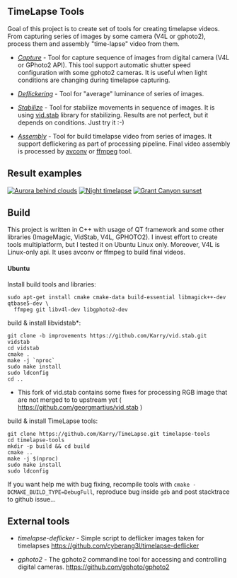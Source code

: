 
## TimeLapse Tools

Goal of this project is to create set of tools for creating timelapse videos.
From capturing series of images by some camera (V4L or gphoto2), 
process them and assembly "time-lapse" video from them.

 - *[Capture](https://github.com/Karry/TimeLapse/wiki/Capture)* - 
    Tool for capture sequence of images from digital camera (V4L or GPhoto2 API).
    This tool support automatic shutter speed configuration with some gphoto2 cameras.
    It is useful when light conditions are changing during timelapse capturing.

 - *[Deflickering](https://github.com/Karry/TimeLapse/wiki/Deflickering)* - 
    Tool for "average" luminance of series of images.

 - *[Stabilize](https://github.com/Karry/TimeLapse/wiki/Stabilize)* - 
    Tool for stabilize movements in sequence of images.
    It is using [vid.stab](https://github.com/georgmartius/vid.stab) library for stabilizing. 
    Results are not perfect, but it depends on conditions. Just try it :-)

 - *[Assembly](https://github.com/Karry/TimeLapse/wiki/Assembly)* - 
    Tool for build timelapse video from series of images. It support deflickering 
    as part of processing pipeline. Final video assembly is processed by 
    [avconv](https://libav.org/avconv.html) or [ffmpeg](https://www.ffmpeg.org/ffmpeg.html) tool.

## Result examples

[![Aurora behind clouds](https://img.youtube.com/vi/XsykUYhzCsE/0.jpg)](https://www.youtube.com/watch?v=XsykUYhzCsE)
[![Night timelapse](https://img.youtube.com/vi/mv7ci8BZZr8/0.jpg)](https://www.youtube.com/watch?v=mv7ci8BZZr8)
[![Grant Canyon sunset](https://img.youtube.com/vi/ugQ-LHx41fg/0.jpg)](https://www.youtube.com/watch?v=ugQ-LHx41fg)

## Build

This project is written in C++ with usage of QT framework and some other libraries 
(ImageMagic, VidStab, V4L, GPHOTO2). 
I invest effort to create tools multiplatform, but I tested it on Ubuntu Linux only. 
Moreover, V4L is Linux-only api.
It uses avconv or ffmpeg to build final videos.

#### Ubuntu

Install build tools and libraries:

```
sudo apt-get install cmake cmake-data build-essential libmagick++-dev qtbase5-dev \
  ffmpeg git libv4l-dev libgphoto2-dev
```

build & install libvidstab*:
```
git clone -b improvements https://github.com/Karry/vid.stab.git vidstab
cd vidstab
cmake .
make -j `nproc`
sudo make install
sudo ldconfig
cd ..
```
* This fork of vid.stab contains some fixes for processing RGB image that are not merged to 
to upstream yet ( https://github.com/georgmartius/vid.stab )

build & install TimeLapse tools:

```
git clone https://github.com/Karry/TimeLapse.git timelapse-tools
cd timelapse-tools
mkdir -p build && cd build
cmake ..
make -j $(nproc)
sudo make install
sudo ldconfig
```

If you want help me with bug fixing, recompile tools with `cmake -DCMAKE_BUILD_TYPE=DebugFull`, 
reproduce bug inside `gdb` and post stacktrace to github issue...

## External tools

 - *timelapse-deflicker* - 
    Simple script to deflicker images taken for timelapses 
    https://github.com/cyberang3l/timelapse-deflicker

 - *gphoto2* -
    The gphoto2 commandline tool for accessing and controlling digital cameras. 
    https://github.com/gphoto/gphoto2
